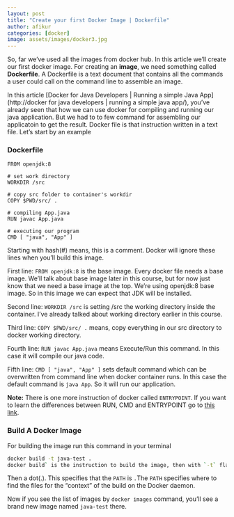 ```yaml
---
layout: post
title: "Create your first Docker Image | Dockerfile"
author: afikur
categories: [docker]
image: assets/images/docker3.jpg
---
```


So, far we’ve used all the images from docker hub. In this article we’ll create our first docker image. For creating an **image**, we need something called **Dockerfile**. A Dockerfile is a text document that contains all the commands a user could call on the command line to assemble an image.

In this article [Docker for Java Developers | Running a simple Java App](http://docker for java developers | running a simple java app/), you’ve already seen that how we can use docker for compiling and running our java application. But we had to to few command for assembling our applicatoin to get the result. Docker file is that instruction written in a text file. Let’s start by an example

### Dockerfile

```docker
FROM openjdk:8

# set work directory
WORKDIR /src

# copy src folder to container's workdir
COPY $PWD/src/ .

# compiling App.java
RUN javac App.java

# executing our program
CMD [ "java", "App" ]
```

Starting with hash(#) means, this is a comment. Docker will ignore these lines when you’ll build this image.

First line: `FROM openjdk:8` is the base image. Every docker file needs a base image. We’ll talk about base image later in this course, but for now just know that we need a base image at the top. We’re using openjdk:8 base image. So in this image we can expect that JDK will be installed.

Second line: `WORKDIR /src` is setting /src the working directory inside the container. I’ve already talked about working directory earlier in this course.

Third line: `COPY $PWD/src/ .` means, copy everything in our src directory to docker working directory.

Fourth line: `RUN javac App.java` means Execute/Run this command. In this case it will compile our java code.

Fifth line: `CMD [ "java", "App" ]` sets default command which can be overwritten from command line when docker container runs. In this case the default command is `java App`. So it will run our application.

**Note:** There is one more instruction of docker called `ENTRYPOINT`. If you want to learn the differences between RUN, CMD and ENTRYPOINT go to [this link](https://goinbigdata.com/docker-run-vs-cmd-vs-entrypoint/).

### Build A Docker Image

For building the image run this command in your terminal

```bash
docker build -t java-test .
docker build` is the instruction to build the image, then with `-t` flag we are saying build the image with the tag java-test. Docker will put latest tag in front of java-test, so the image name will be `java-test:latest
```

Then a dot(.). This specifies that the `PATH` is `.`The `PATH` specifies where to find the files for the “context” of the build on the Docker daemon.

Now if you see the list of images by `docker images` command, you’ll see a brand new image named `java-test` there.
